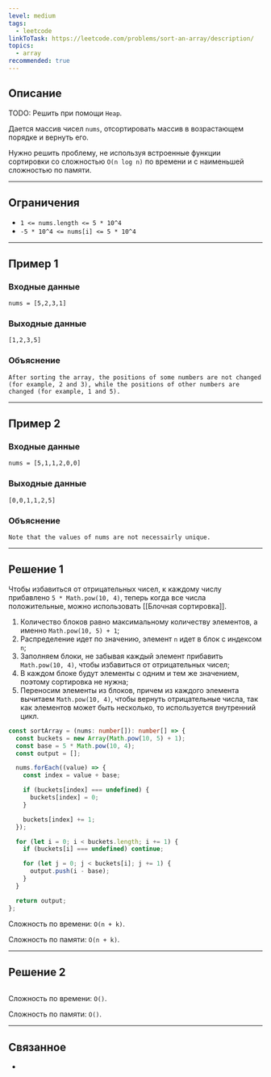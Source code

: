```yaml
---
level: medium
tags:
  - leetcode
linkToTask: https://leetcode.com/problems/sort-an-array/description/
topics:
  - array
recommended: true
---
```

## Описание

TODO: Решить при помощи `Heap`.

Дается массив чисел `nums`, отсортировать массив в возрастающем порядке и вернуть его.

Нужно решить проблему, не используя встроенные функции сортировки со сложностью `O(n log n)` по времени и с наименьшей сложностью по памяти.

---
## Ограничения

- `1 <= nums.length <= 5 * 10^4`
- `-5 * 10^4 <= nums[i] <= 5 * 10^4`

---
## Пример 1

### Входные данные

```
nums = [5,2,3,1]
```
### Выходные данные

```
[1,2,3,5]
```
### Объяснение

```
After sorting the array, the positions of some numbers are not changed (for example, 2 and 3), while the positions of other numbers are changed (for example, 1 and 5).
```

---
## Пример 2

### Входные данные

```
nums = [5,1,1,2,0,0]
```
### Выходные данные

```
[0,0,1,1,2,5]
```
### Объяснение

```
Note that the values of nums are not necessairly unique.
```

---
## Решение 1

Чтобы избавиться от отрицательных чисел, к каждому числу прибавлено `5 * Math.pow(10, 4)`, теперь когда все числа положительные, можно использовать [[Блочная сортировка]].

1. Количество блоков равно максимальному количеству элементов, а именно `Math.pow(10, 5) + 1`;
2. Распределение идет по значению, элемент `n` идет в блок с индексом `n`;
3. Заполняем блоки, не забывая каждый элемент прибавить `Math.pow(10, 4)`, чтобы избавиться от отрицательных чисел;
4. В каждом блоке будут элементы с одним и тем же значением, поэтому сортировка не нужна;
5. Переносим элементы из блоков, причем из каждого элемента вычитаем `Math.pow(10, 4)`, чтобы вернуть отрицательные числа, так как элементов может быть несколько, то используется внутренний цикл.

```typescript
const sortArray = (nums: number[]): number[] => {
  const buckets = new Array(Math.pow(10, 5) + 1);
  const base = 5 * Math.pow(10, 4);
  const output = [];

  nums.forEach((value) => {
    const index = value + base;

    if (buckets[index] === undefined) {
      buckets[index] = 0;
    }

    buckets[index] += 1;
  });

  for (let i = 0; i < buckets.length; i += 1) {
    if (buckets[i] === undefined) continue;

    for (let j = 0; j < buckets[i]; j += 1) {
      output.push(i - base);
    }
  }

  return output;
};
```

Сложность по времени: `O(n + k)`.

Сложность по памяти: `O(n + k)`.

---
## Решение 2

```typescript

```

Сложность по времени: `O()`.

Сложность по памяти: `O()`.

---
## Связанное

- 